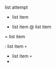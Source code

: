 list attempt
* list item
- list item
@ list item

= list item

: list item ``` + ```

+ list item ``` + ```
+ 
